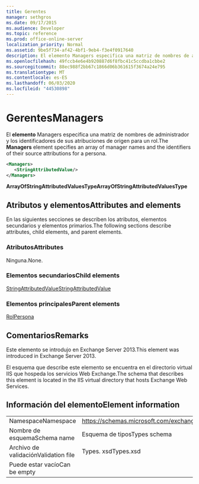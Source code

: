 ```yaml
---
title: Gerentes
manager: sethgros
ms.date: 09/17/2015
ms.audience: Developer
ms.topic: reference
ms.prod: office-online-server
localization_priority: Normal
ms.assetid: 9be5f734-af42-4bf1-9eb4-f3e4f0917640
description: El elemento Managers especifica una matriz de nombres de administrador y los identificadores de sus atribuciones de origen para un rol.
ms.openlocfilehash: 49fccb4e6e4b920887d6f8fbc41c5ccdba1cbbe2
ms.sourcegitcommit: 88ec988f2bb67c1866d06b361615f3674a24e795
ms.translationtype: MT
ms.contentlocale: es-ES
ms.lasthandoff: 06/03/2020
ms.locfileid: "44530898"
---
```

# <a name="managers"></a><span data-ttu-id="1116d-103">Gerentes</span><span class="sxs-lookup"><span data-stu-id="1116d-103">Managers</span></span>

<span data-ttu-id="1116d-104">El **elemento** Managers especifica una matriz de nombres de administrador y los identificadores de sus atribuciones de origen para un rol.</span><span class="sxs-lookup"><span data-stu-id="1116d-104">The **Managers** element specifies an array of manager names and the identifiers of their source attributions for a persona.</span></span> 
  
```XML
<Managers>
   <StringAttributedValue/>
</Managers>
```

 <span data-ttu-id="1116d-105">**ArrayOfStringAttributedValuesType**</span><span class="sxs-lookup"><span data-stu-id="1116d-105">**ArrayOfStringAttributedValuesType**</span></span>
## <a name="attributes-and-elements"></a><span data-ttu-id="1116d-106">Atributos y elementos</span><span class="sxs-lookup"><span data-stu-id="1116d-106">Attributes and elements</span></span>

<span data-ttu-id="1116d-107">En las siguientes secciones se describen los atributos, elementos secundarios y elementos primarios.</span><span class="sxs-lookup"><span data-stu-id="1116d-107">The following sections describe attributes, child elements, and parent elements.</span></span>
  
### <a name="attributes"></a><span data-ttu-id="1116d-108">Atributos</span><span class="sxs-lookup"><span data-stu-id="1116d-108">Attributes</span></span>

<span data-ttu-id="1116d-109">Ninguna.</span><span class="sxs-lookup"><span data-stu-id="1116d-109">None.</span></span>
  
### <a name="child-elements"></a><span data-ttu-id="1116d-110">Elementos secundarios</span><span class="sxs-lookup"><span data-stu-id="1116d-110">Child elements</span></span>

[<span data-ttu-id="1116d-111">StringAttributedValue</span><span class="sxs-lookup"><span data-stu-id="1116d-111">StringAttributedValue</span></span>](stringattributedvalue.md)
  
### <a name="parent-elements"></a><span data-ttu-id="1116d-112">Elementos principales</span><span class="sxs-lookup"><span data-stu-id="1116d-112">Parent elements</span></span>

[<span data-ttu-id="1116d-113">Rol</span><span class="sxs-lookup"><span data-stu-id="1116d-113">Persona</span></span>](persona.md)
  
## <a name="remarks"></a><span data-ttu-id="1116d-114">Comentarios</span><span class="sxs-lookup"><span data-stu-id="1116d-114">Remarks</span></span>

<span data-ttu-id="1116d-115">Este elemento se introdujo en Exchange Server 2013.</span><span class="sxs-lookup"><span data-stu-id="1116d-115">This element was introduced in Exchange Server 2013.</span></span>
  
<span data-ttu-id="1116d-116">El esquema que describe este elemento se encuentra en el directorio virtual IIS que hospeda los servicios Web Exchange.</span><span class="sxs-lookup"><span data-stu-id="1116d-116">The schema that describes this element is located in the IIS virtual directory that hosts Exchange Web Services.</span></span>
  
## <a name="element-information"></a><span data-ttu-id="1116d-117">Información del elemento</span><span class="sxs-lookup"><span data-stu-id="1116d-117">Element information</span></span>

|||
|:-----|:-----|
|<span data-ttu-id="1116d-118">Namespace</span><span class="sxs-lookup"><span data-stu-id="1116d-118">Namespace</span></span>  <br/> |https://schemas.microsoft.com/exchange/services/2006/types  <br/> |
|<span data-ttu-id="1116d-119">Nombre de esquema</span><span class="sxs-lookup"><span data-stu-id="1116d-119">Schema name</span></span>  <br/> |<span data-ttu-id="1116d-120">Esquema de tipos</span><span class="sxs-lookup"><span data-stu-id="1116d-120">Types schema</span></span>  <br/> |
|<span data-ttu-id="1116d-121">Archivo de validación</span><span class="sxs-lookup"><span data-stu-id="1116d-121">Validation file</span></span>  <br/> |<span data-ttu-id="1116d-122">Types. xsd</span><span class="sxs-lookup"><span data-stu-id="1116d-122">Types.xsd</span></span>  <br/> |
|<span data-ttu-id="1116d-123">Puede estar vacío</span><span class="sxs-lookup"><span data-stu-id="1116d-123">Can be empty</span></span>  <br/> ||
   

